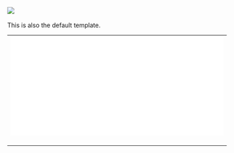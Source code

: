 ![](https://dcbadge.vercel.app/api/shield/262550490909376512)
<!--header-->
<table>
This is also the default template.</p>
</td></tr>
  <tr>
  </tr>
  <tr>
    <td colspan="2" align="center">
      <img src="https://github.com/lowlighter/metrics/blob/examples/metrics.classic.svg" alt=""></img>
      <img width="900" height="1" alt="">
    </td>
  </tr>
</table>
<!--/header-->

